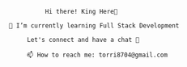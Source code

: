 							      Hi there! King Here👋

						🌱 I’m currently learning Full Stack Development
						
	  						 Let's connect and have a chat 💬
	  
						     📫 How to reach me: torri8704@gmail.com
